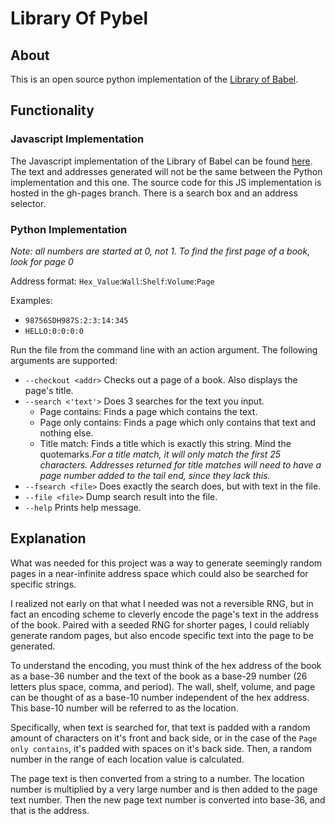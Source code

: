# Library Of Pybel
## About
This is an open source python implementation of the [Library of Babel](libraryofbabel.info).
## Functionality
### Javascript Implementation
The Javascript implementation of the Library of Babel can be found [here](https://cakenggt.github.io/Library-Of-Pybel/). The text and addresses generated will not be the same between the Python implementation and this one. The source code for this JS implementation is hosted in the gh-pages branch. There is a search box and an address selector.
### Python Implementation
*Note: all numbers are started at 0, not 1. To find the first page of a book, look for page 0*

Address format: `Hex_Value`:`Wall`:`Shelf`:`Volume`:`Page`

Examples:
* `98756SDH987S:2:3:14:345`
* `HELLO:0:0:0:0`

Run the file from the command line with an action argument. The following arguments are supported:
* `--checkout <addr>` Checks out a page of a book. Also displays the page's title.
* `--search <'text'>` Does 3 searches for the text you input.
  * Page contains: Finds a page which contains the text.
  * Page only contains: Finds a page which only contains that text and nothing else.
  * Title match: Finds a title which is exactly this string. 
  Mind the quotemarks.*For a title match, it will only match the first 25 characters. Addresses returned for title matches will need to have a page number added to the tail end, since they lack this.*
* `--fsearch <file>`  Does exactly the search does, but with text in the file.
* `--file <file>` Dump search result into the file.
* `--help` Prints help message.

## Explanation
What was needed for this project was a way to generate seemingly random pages in a near-infinite address space which could also be searched for specific strings.

I realized not early on that what I needed was not a reversible RNG, but in fact an encoding scheme to cleverly encode the page's text in the address of the book. Paired with a seeded RNG for shorter pages, I could reliably generate random pages, but also encode specific text into the page to be generated.

To understand the encoding, you must think of the hex address of the book as a base-36 number and the text of the book as a base-29 number (26 letters plus space, comma, and period). The wall, shelf, volume, and page can be thought of as a base-10 number independent of the hex address. This base-10 number will be referred to as the location.

Specifically, when text is searched for, that text is padded with a random amount of characters on it's front and back side, or in the case of the `Page only contains`, it's padded with spaces on it's back side. Then, a random number in the range of each location value is calculated.

The page text is then converted from a string to a number. The location number is multiplied by a very large number and is then added to the page text number. Then the new page text number is converted into base-36, and that is the address.

